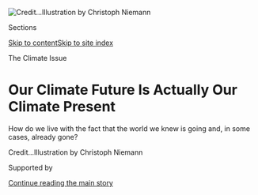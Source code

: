 <div id="app">

<div>

<div>

<div>

</div>

<div data-aria-hidden="false">

<div id="site-content" data-role="main">

<div>

<div class="css-1aor85t" style="opacity:0.000000001;z-index:-1;visibility:hidden">

<div class="css-1hqnpie">

<div class="css-epjblv">

<span class="css-z6pdnw">Our Climate Future Is Actually Our Climate
Present</span>

</div>

<div class="css-k008qs">

<div class="css-1iwv8en">

<span class="css-18z7m18"></span>

<div>

<div>

</div>

</div>

</div>

<span class="css-1n6z4y">https://nyti.ms/2pAL6lE</span>

<div class="css-1705lsu">

<div class="css-4xjgmj">

<div class="css-4skfbu" data-role="toolbar" data-aria-label="Social Media Share buttons, Save button, and Comments Panel with current comment count" data-testid="share-tools">

  - 
  - 
  - 
  - 
    
    <div class="css-6n7j50">
    
    </div>

  - 
  - 

</div>

</div>

</div>

</div>

</div>

</div>

<div class="css-11qgg8s">

</div>

<div id="fullBleedHeaderContent">

<div class="css-1mre5cn">

![<span class="css-ach9cc e1z0qqy90" itemprop="copyrightHolder"><span class="css-1ly73wi e1tej78p0">Credit...</span><span><span>Illustration
by Christoph
Niemann</span></span></span>](https://static01.graylady3jvrrxbe.onion/images/2017/04/23/magazine/23cover/23cover-articleLarge.jpg?quality=75&auto=webp&disable=upscale)

</div>

<div class="css-hy7cq4">

<div class="css-6cn7ki">

<div class="NYTAppHideMasthead css-1bcu9v6 e1suatyy0">

<div class="section css-1o1qe8k e1suatyy2">

<div class="css-cu5p7t er09x8g0">

<div class="css-6n7j50">

</div>

<span class="css-1dv1kvn">Sections</span>

[Skip to content](#site-content)[Skip to site index](#site-index)

</div>

<div class="css-10698na e1huz5gh0">

</div>

</div>

</div>

The Climate Issue

<div class="css-1sojcmr ehdk2mb0">

# Our Climate Future Is Actually Our Climate Present

</div>

How do we live with the fact that the world we knew is going and, in
some cases, already
gone?

</div>

</div>

<div class="css-nwzfg5 e1gnum310">

<span class="css-1f9pvn2 magazine"></span><span class="css-ach9cc e1z0qqy90" itemprop="copyrightHolder"><span class="css-1ly73wi e1tej78p0">Credit...</span><span><span>Illustration
by Christoph Niemann</span></span></span>

</div>

<div id="sponsor-wrapper" class="css-1hyfx7x">

<div id="sponsor-slug" class="css-19vbshk">

Supported by

</div>

[Continue reading the main
story](#after-sponsor)

<div id="sponsor" class="ad sponsor-wrapper" style="text-align:center;height:100%;display:block">

</div>

<div id="after-sponsor">

</div>

</div>

<div class="css-1fl1393 e1gnum311">

<div class="css-18e8msd">

<div class="css-vp77d3 epjyd6m0">

<div class="css-1baulvz">

By <span class="css-1baulvz last-byline" itemprop="name">Jon
Mooallem</span>

</div>

</div>

  - April 19,
    2017

  - 
    
    <div class="css-4xjgmj">
    
    <div class="css-d8bdto" data-role="toolbar" data-aria-label="Social Media Share buttons, Save button, and Comments Panel with current comment count" data-testid="share-tools">
    
      - 
      - 
      - 
      - 
        
        <div class="css-6n7j50">
        
        </div>
    
      - 
      - 
    
    </div>
    
    </div>

</div>

</div>

</div>

<div class="section meteredContent css-1r7ky0e" name="articleBody" itemprop="articleBody">

<div class="css-1fanzo5 StoryBodyCompanionColumn">

<div class="css-53u6y8">

<span class="css-ggqk20 ethc9we0">**A**</span> few years ago, a locally
famous blogger in San Francisco, known as Burrito Justice, created an
exquisitely disorienting map, with help from a cartographer named Brian
Stokle, and started selling copies of it online. The map [imagined the
city in the year 2072](https://burritojustice.com/200ft/), after 60
years of rapid sea-level rise totaling 200 feet. At present, San
Francisco is a roughly square-shaped, peninsular city. But on the map,
it is severed clean from the mainland and shaved into a long, fat
smudge. The shape of the land resembles a sea bird diving underwater for
prey, with odd bays chewing into the coastlines and, farther out, a
sprawl of bulging and wispy islands that used to be hills. If you lived
in San Francisco, it was a map of where you already were and,
simultaneously, where you worried you might be heading. “The San
Francisco Archipelago,” Burrito Justice called it — a formerly coherent
city in shards.

The map wasn’t science; it didn’t even pretend to be. I want to be very
clear about that, because I worry it’s reckless to inject any more false
facts into a conversation about climate change. Projecting the effect of
sea-level rise on a specific location typically involves recondite
computer models and calculations; Burrito Justice was just a fascinated
hobbyist, futzing around on his laptop in his backyard. His entire
premise was unscientific; for now, it is unthinkable that seas will rise
so high so quickly. Even as most credible scientific estimates keep
increasing and the poles melt faster than imagined, those estimates
currently reach only between six and eight feet by the year 2100. That’s
still potentially cataclysmic: Water would push into numerous cities,
like Shanghai, London and New York, and displace hundreds of millions of
people. And yes, there are some fringe, perfect-storm thought
experiments out there that can get you close to 200 feet by the end of
the century. But in truth, Burrito Justice settled on that number only
because that’s how high he needed to jack up the world’s oceans if he
wanted to wash out a particular road near his house. He has a friendly
rivalry with another blogger, who lives in an adjacent neighborhood
known for being a cloistered hamlet, and Burrito Justice thought it
would be funny to see it literally become an island. So again: The map
wasn’t science. It didn’t pretend to be. The point, initially, was just
to needle this other guy named Todd.

Still, the San Francisco Archipelago has always stuck with me, because,
almost in spite of itself, it managed to convey something peculiar and
destabilizing about our climatological future. Burrito Justice hadn’t
just redrawn the geography of a place; he’d also carried a sense of that
place forward in time. And by transposing some of the grit and silly
shibboleths of contemporary city life onto that alternate landscape, the
map (and the little blog posts he wrote to accompany it) prodded you to
entertain the possibility that this ruined future might not feel like an
emergency to those living it, that life in that archipelago might have
all the richness, realness and inanity of
ours.

</div>

</div>

<div style="max-width:100%;margin:0 auto">

<div class="css-17dprlf" data-id="100000005048511" data-slug="23mag-climate-nav" style="max-width:300px">

</div>

</div>

<div class="css-1fanzo5 StoryBodyCompanionColumn">

<div class="css-53u6y8">

There were, most obviously, the breezy, optimistic names given to every
new feature of the redrawn city, as though its ever-peppy real estate
agents had gone on rebranding neighborhoods as the landscape drowned.
Climate change, in this scenario, had more in common with gentrification
than with a natural disaster: a ceaseless upheaval of familiar spaces
that left old-timers shaking their heads, then kept accelerating.
Instead of Telegraph Hill rising north of Market Street downtown,
Telegraph Island now offered a tranquil view of Market Shoals. Dolores
Park was gone. But Cape Dolores jutted toward it, overlooking the
submerged Mission District — now Mission Gulf. The former San Francisco
Zoo, out at Ocean Beach, was labeled San Francisco Aquarium.

</div>

</div>

<div class="css-1fanzo5 StoryBodyCompanionColumn">

<div class="css-53u6y8">

Life went on, in other words — albeit in some bleak and greatly
diminished capacity. Taco boats replaced taco trucks, the public-transit
agency’s “sea bus” system exaggerated its on-time performance statistics
and the city government was offering to extend the notorious tax break
it offered Twitter in 2011 if the tech company relocated to
“disadvantaged Nob Island.” The only people who remembered us, or
validated our earlier reality, came off as loopy, Nimby activists aiming
to obstruct development on one of the new coasts. “Old San Francisco is
still alive in our hearts and minds,” a statement from the Submerged
Historic San Francisco Preservation Association insists, “even if only
the tops of the buildings can be seen\!”

The map was a joke. But the longer I looked at it, the less funny and
more upsetting it got. I pictured the first apartment my wife and I
rented in San Francisco, how I’d parked the car out front while, just
home from the hospital, she carried our first baby up the stairs. Then I
pictured that all under water, and a man pushing off in his kayak for a
paddle far
overhead.

</div>

</div>

<div class="css-79elbk" data-testid="photoviewer-wrapper">

<div class="css-z3e15g" data-testid="photoviewer-wrapper-hidden">

</div>

<div class="css-1a48zt4 ehw59r15" data-testid="photoviewer-children">

![<span class="css-ach9cc e1z0qqy90" itemprop="copyrightHolder"><span class="css-1ly73wi e1tej78p0">Credit...</span><span>Illustration
by Christoph
Niemann</span></span>](https://static01.graylady3jvrrxbe.onion/images/2017/04/23/magazine/23essay3/23essay3-articleLarge.jpg?quality=75&auto=webp&disable=upscale)

</div>

</div>

<div class="css-1fanzo5 StoryBodyCompanionColumn">

<div class="css-53u6y8">

**The future we’ve been** warned about is beginning to saturate the
present. We tend to imagine climate change as a destroyer. But it also
traffics in disruption, disarray: increasingly frequent and more
powerful storms and droughts; heightened flooding; expanded ranges of
pests turning forests into fuel for wildfires; stretches of inhospitable
heat. So many facets of our existence — agriculture, transportation,
cities and the architecture they spawned — were designed to suit
specific environments. Now they are being slowly transplanted into
different, more volatile ones, without ever actually moving.

</div>

</div>

<div class="css-1fanzo5 StoryBodyCompanionColumn">

<div class="css-53u6y8">

We’re accustomed to hearing about the tragically straightforward cases
of island nations that will simply disappear: countries like Tuvalu and
Kiribati that face the possibility of having to broker the wholesale
resettlement of their people in other countries. Yet there must also be,
in any corner of the planet, and for each human living on it, a
threshold at which a familiar place becomes an unfamiliar one: an
altered atmosphere, inundated by differentness and weirdness, in which,
on some level, we’ll live on, in exile. The Australian philosopher Glenn
Albrecht describes this feeling as “solastalgia”: “a form of
homesickness one gets when one is still at ‘home.’ ”

Some communities will face new problems and varieties of weather; in
others, existing ones will intensify. Already-vulnerable societies — the
poor, the poorly governed — may be stressed to grim breaking points.
Consider the mass starvation in South Sudan, Nigeria, Yemen and Somalia,
where a total of nearly a million and a half children are predicted to
die this year — and that climate change is projected to worsen the kind
of droughts that caused it. Consider, too, a 2015 Department of Defense
report, which framed climate change as a geopolitical “threat
multiplier” that will “threaten domestic stability in a number of
countries,” and cited a study showing how a five-year drought in Syria
contributed to the outbreak of the current conflict there. Nonetheless,
denial is coming back in fashion among the most powerful. We have a
president who dismisses climate change as a hoax, and a budget director
who belittles government programs to study and adapt to our new reality
as a “waste of your
money.”

</div>

</div>

<div style="max-width:100%;margin:0 auto">

<div class="css-17dprlf" data-id="100000005050474" data-slug="23essay-pq1" style="max-width:300px">

</div>

</div>

<div class="css-1fanzo5 StoryBodyCompanionColumn">

<div class="css-53u6y8">

Still, we insulate ourselves from the disorientation and alarm in other,
more pernicious ways, too. We seem able to normalize catastrophes as we
absorb them, a phenomenon that points to what Peter Kahn, a professor of
psychology at the University of Washington, calls “environmental
generational amnesia.” Each generation, Kahn argues, can recognize only
the ecological changes its members witness during their lifetimes. When
we spoke recently, Kahn pointed to the living conditions in megacities
like Kolkata, or in the highly polluted, impoverished areas affected by
Houston’s oil refineries, where he conducted his initial research in the
early ’90s. In Houston, Kahn found that two-thirds of the children he
interviewed understood that air and water pollution were environmental
issues. But only one-third believed *their* neighborhood was polluted.
“People are born into this life,” Kahn told me, “and they think it’s
normal.”

A University of British Columbia fisheries scientist, Daniel Pauly, hit
upon essentially the same idea around the same time, recognizing that as
populations of large fish collapsed, humanity had gone on obliviously
fishing slightly smaller species. One result, Pauly wrote, was a
“creeping disappearance” of overall fish stocks behind ever-changing
and “inappropriate reference points.” He called this impaired vision
“shifting baseline syndrome.”

There are, however, many subtler shifts in our awareness that can’t be
as precisely demarcated. Scenarios that might sound dystopian or
satirical as broad-strokes future projections unassumingly materialize
as reality. Last year, melting permafrost in Siberia released a strain
of anthrax, which had been sealed in a frozen reindeer carcass,
sickening 100 people and killing one child. In July 2015, during the
hottest month ever recorded on earth (until the following year), and the
hottest day ever recorded in England (until the following summer), the
Guardian newspaper had to shut down its live-blogging of the heat wave
when the servers overheated. And low-lying cities around the world are
experiencing increased “clear-sky flooding,” in which streets or entire
neighborhoods are washed out temporarily by high tides and storm surges.
Parts of Washington now experience flooding 30 days a year, a figure
that has roughly quadrupled since 1960. In Wilmington, N.C., the number
is 90 days. But scientists and city planners have conjured a term of art
that defuses that astonishing reality: “nuisance flooding,” they call
it.

</div>

</div>

<div class="css-79elbk" data-testid="photoviewer-wrapper">

<div class="css-z3e15g" data-testid="photoviewer-wrapper-hidden">

</div>

<div class="css-1a48zt4 ehw59r15" data-testid="photoviewer-children">

<div class="css-1xdhyk6 erfvjey0">

<span class="css-1ly73wi e1tej78p0">Image</span>

<div class="css-zjzyr8">

<div data-testid="lazyimage-container" style="height:500.73333333333335px">

</div>

</div>

</div>

<span class="css-ach9cc e1z0qqy90" itemprop="copyrightHolder"><span class="css-1ly73wi e1tej78p0">Credit...</span><span>Illustration
by Christoph Niemann</span></span>

</div>

</div>

<div class="css-1fanzo5 StoryBodyCompanionColumn">

<div class="css-53u6y8">

Kahn calls our environmental generational amnesia “one of the central
psychological problems of our lifetime,” because it obscures the
magnitude of so many concrete problems. You can wind up not looking
away, exactly, but zoomed in too tightly to see things for what they
are. Still, the tide is always rising in the background, swallowing
something. And the longer you live, the more anxiously trapped you may
feel between the losses already sustained and the ones you see coming.

Such shifting baselines muddle the idea of adaptation to climate change,
too. Adaptation, Kahn notes, can mean anything from the human eye’s
adjusting to a darker environment within a few milliseconds to wolves’
changing into dogs over thousands of years. It doesn’t always mean
progress, he told me; “it’s possible to adapt and diminish the quality
of human life.” Adapting to avoid or cope with the suffering wrought by
climate change might gradually create *other* suffering. And because of
environmental generational amnesia, we might never fully recognize its
extent. Think of how Shel Silverstein’s Giving Tree, nimbly
accommodating each of the boy’s needs, eventually winds up a stump.

On the most fundamental level, Kahn argues, we are already adapting to
climate change through a kind of tacit acquiescence, the way people in a
city like Beijing accept that simply breathing the air outside can make
them sick. “People are aware — they’re coughing and wheezing,” he told
me, “but they’re not staging political revolutions.” Neither are we.
And, Kahn went on, we risk imprisoning ourselves, through gradual
adaptation, into a condition of “unfulfilled flourishing.” A wolf
becomes a dog, genetically; it *wants* to fetch tennis balls and sleep
at the foot of your bed. But imagine a dog that isn’t yet a dog, that
still wants to be a
wolf.

</div>

</div>

<div style="max-width:100%;margin:0 auto">

<div class="css-17dprlf" data-id="100000005050477" data-slug="23essay-pq2" style="max-width:300px">

</div>

</div>

<div class="css-1fanzo5 StoryBodyCompanionColumn">

<div class="css-53u6y8">

Sure, I told him, but at some point it would all be too much.
Potentially, Kahn said. But assumptions about the future, no matter how
self-evident they may feel, don’t automatically come true. “The amazing
thing is that none of this seems to work the way we think it should.
When I was growing up in the Bay Area in the 1970s, the traffic was
really bad. And I said, If it just gets a little bit worse, you’re going
to have a major upheaval in consciousness. And every five years it got
worse.” He went silent for a second, then continued, “I’m just thinking
about how many five-year periods I’ve lived through.”

**One more thing** about Burrito Justice and the origins of his
archipelago map: Shortly after moving to San Francisco in the early
2000s, he happened upon a map of the city from 1853. Like other cities —
New York, Boston, Seattle — San Francisco expanded its natural coastline
with thousands of acres of “made land,” filling in mud flats and harbors
with phenomenal amounts of debris and sand. But much of this happened
after 1853; on the map Burrito Justice was looking at, San Francisco was
smaller — physically smaller. And he was struck by how much its former
shape might resemble its future one. It wouldn’t take much water for
climate change to unmake the made land. The city would revert to its
previous version, as though leveled by some cosmic control-Z.

As Burrito Justice described this to me on the phone one recent
afternoon, I thought of a woman in San Francisco named Pamela Buttery,
whom I’d heard about on National Public Radio in January. Buttery owned
a condo in the Millennium Tower, a waterfront skyscraper downtown. But
the tower had started sinking at an irregular angle, even before its
completion in 2010; by now, it has tilted six inches and sunk a foot
into the hodgepodge Victorian landfill on which it was constructed.
Buttery lived on the 57th floor. “I’ve moved on into a depression about
it,” she said. Though she used to unwind by putting golf balls, the
reporter noted that even this didn’t “give her the same joy it once did.
No matter which way she hits them, they all end up in the same corner.”
And I realized that if someone in 1853 had tried to anticipate the
texture and oddities of future life in his artificially expanding city,
and imagined a woman who can’t satisfactorily putt golf balls on the
57th floor because her luxury condo is sinking into old garbage — well,
I probably would have bought a copy of that guy’s map, too.

The future is always somebody else’s present — it will very likely feel
as authentic, and only as horrific, as our moment does to us. But the
present is also somebody else’s future: We are already standing on
someone else’s ludicrous map. Except none of us are in on the joke, and
I’m guessing that it won’t feel funny any time soon.

</div>

</div>

</div>

<div>

</div>

<div>

</div>

<div>

</div>

<div>

<div id="bottom-wrapper" class="css-1ede5it">

<div id="bottom-slug" class="css-l9onyx">

Advertisement

</div>

[Continue reading the main
story](#after-bottom)

<div id="bottom" class="ad bottom-wrapper" style="text-align:center;height:100%;display:block;min-height:90px">

</div>

<div id="after-bottom">

</div>

</div>

</div>

</div>

</div>

## Site Index

<div>

</div>

## Site Information Navigation

  - [© <span>2020</span> <span>The New York Times
    Company</span>](https://help.nytimes3xbfgragh.onion/hc/en-us/articles/115014792127-Copyright-notice)

<!-- end list -->

  - [NYTCo](https://www.nytco.com/)
  - [Contact
    Us](https://help.nytimes3xbfgragh.onion/hc/en-us/articles/115015385887-Contact-Us)
  - [Work with us](https://www.nytco.com/careers/)
  - [Advertise](https://nytmediakit.com/)
  - [T Brand Studio](http://www.tbrandstudio.com/)
  - [Your Ad
    Choices](https://www.nytimes3xbfgragh.onion/privacy/cookie-policy#how-do-i-manage-trackers)
  - [Privacy](https://www.nytimes3xbfgragh.onion/privacy)
  - [Terms of
    Service](https://help.nytimes3xbfgragh.onion/hc/en-us/articles/115014893428-Terms-of-service)
  - [Terms of
    Sale](https://help.nytimes3xbfgragh.onion/hc/en-us/articles/115014893968-Terms-of-sale)
  - [Site
    Map](https://spiderbites.nytimes3xbfgragh.onion)
  - [Help](https://help.nytimes3xbfgragh.onion/hc/en-us)
  - [Subscriptions](https://www.nytimes3xbfgragh.onion/subscription?campaignId=37WXW)

</div>

</div>

</div>

</div>
